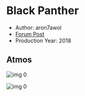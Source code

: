 # Black Panther

* Author: aron7awol
* [Forum Post](https://www.avsforum.com/threads/bass-eq-for-filtered-movies.2995212/post-56735720)
* Production Year: 2018

## Atmos

![img 0](https://i.imgur.com/CWMoEc3.jpg)

![img 0](https://i.imgur.com/SbKOWwj.jpg)

